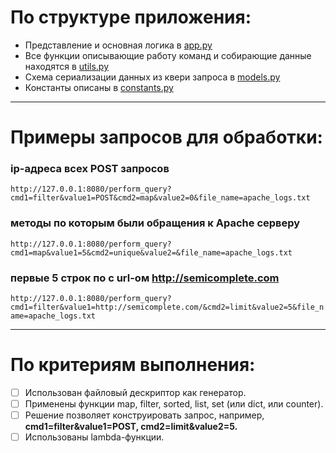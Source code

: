 # По структуре приложения:
* Представление и основная логика в [app.py](app.py)
* Все функции описывающие работу команд и собирающие данные находятся в [utils.py](utils.py)
* Схема сериализации данных из квери запроса в [models.py](models.py)
* Константы описаны в [constants.py](constants.py)

___
# Примеры запросов для обработки:
### ip-адреса всех POST запросов
`http://127.0.0.1:8080/perform_query?cmd1=filter&value1=POST&cmd2=map&value2=0&file_name=apache_logs.txt`
### методы по которым были обращения к Apache серверу
`http://127.0.0.1:8080/perform_query?cmd1=map&value1=5&cmd2=unique&value2=&file_name=apache_logs.txt`
### первые 5 строк по c url-ом http://semicomplete.com
`http://127.0.0.1:8080/perform_query?cmd1=filter&value1=http://semicomplete.com/&cmd2=limit&value2=5&file_name=apache_logs.txt`

___
# По критериям выполнения:
- [ ]  Использован файловый дескриптор как генератор.
- [ ]  Применены функции map, filter, sorted, list, set (или dict, или counter).
- [ ]  Решение позволяет конструировать запрос, например, **cmd1=filter&value1=POST, cmd2=limit&value2=5.**
- [ ]  Использованы lambda-функции.
